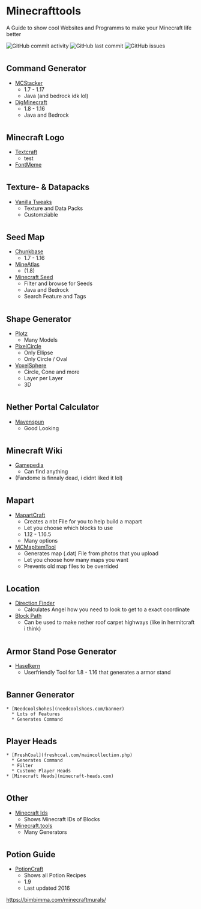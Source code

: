 # Minecrafttools
A Guide to show cool Websites and Programms to make your Minecraft life better

<img alt="GitHub commit activity" src="https://img.shields.io/github/commit-activity/m/xhendrikg/minecrafttools?style=plastic">  <img alt="GitHub last commit" src="https://img.shields.io/github/last-commit/xhendrikg/minecrafttools?style=plastic">  <img alt="GitHub issues" src="https://img.shields.io/github/issues-raw/xhendrikg/minecrafttools?style=plastic">

#  <h2> Command Generator
* [MCStacker](mcstacker.net)
   * 1.7 - 1.17
   * Java (and bedrock idk lol)
* [DigMinecraft](www.digminecraft.com/generators/index.php)
   * 1.8 - 1.16
   * Java and Bedrock
 
 # <h2> Minecraft Logo
  * [Textcraft](textcraft.net)
      * test
  * [FontMeme](fontmeme.com/minecraft)
  
# <h2> Texture- & Datapacks
  * [Vanilla Tweaks](vanillatweaks.net)
    * Texture and Data Packs
    * Customziable
  
# <h2> Seed Map
  * [Chunkbase](chunkbase.com)
     * 1.7 - 1.16
  * [MineAtlas](mineatlas.com)
     * (1.8)
  * [Minecraft Seed](minecraftseeds.io)
     * Filter and browse for Seeds
     * Java and Bedrock
     * Search Feature and Tags

# <h2> Shape Generator
  * [Plotz](plotz.co.uk)
    * Many Models
  * [PixelCircle](donatstudios.com/PixelCircleGenerator)
     * Only Ellipse
     * Only Circle / Oval
  * [VoxelSphere](oranj.io/blog/VoxelSphereGenerator)
     * Circle, Cone and more
     * Layer per Layer
     * 3D

# <h2> Nether Portal Calculator
  * [Mavenspun](mavenspun.com/games/minecraft/)
     * Good Looking

# <h2> Minecraft Wiki
  * [Gamepedia](minecraft.gamepedia.com/Minecraft_Wiki)
      * Can find anything
  * (Fandome is finnaly dead, i didnt liked it lol)

# <h2> Mapart
  * [MapartCraft](rebane2001.com/mapartcraft)
    * Creates a nbt File for you to help build a mapart
    * Let you choose which blocks to use
    * 1.12 - 1.16.5
    * Many options
  * [MCMapItemTool](mc-map.djfun.de)
    * Generates map (.dat) File from photos that you upload
    * Let you choose how many maps you want
    * Prevents old map files to be overrided

# <h2> Location
   * [Direction Finder](blocktools.deep-orbit.com/#direction:~:text=worlds.-,Direction%20Finder)
     * Calculates Angel how you need to look to get to a exact coordinate
   * [Block Path](blocktools.deep-orbit.com/#path:~:text=Block%20Path,-FIND)
     * Can be used to make nether roof carpet highways (like in hermitcraft i think)

# <h2> Armor Stand Pose Generator
   * [Haselkern](haselkern.com/Minecraft-ArmorStand)
     * Userfriendly Tool for 1.8 - 1.16 that generates a armor stand 

# <h2> Banner Generator
    * [Needcoolshohes](needcoolshoes.com/banner)
      * Lots of Features
      * Generates Command 

# <h2> Player Heads
    * [FreshCoal](freshcoal.com/maincollection.php)
      * Generates Command
      * Filter
      * Custome Player Heads
    * [Minecraft Heads](minecraft-heads.com)

# <h2> Other 
  * [Minecraft Ids](minecraft-ids.grahamedgecombe.com)
    * Shows Minecraft IDs of Blocks
  * [Minecraft.tools](minecraft.tools)
    * Many Generators

# <h2> Potion Guide
   * [PotionCraft](potioncraft.net)
      * Shows all Potion Recipes
      * 1.9
      * Last updated 2016


https://bimbimma.com/minecraftmurals/
